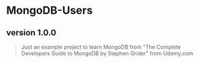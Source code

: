 # MongoDB-Users

## version 1.0.0
> Just an example project to learn MongoDB from "The Complete Developers Guide to MongoDB by Stephen Grider" from Udemy.com
